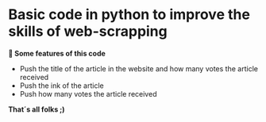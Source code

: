 # Basic code in python to improve the skills of web-scrapping
**🌟 Some features of this code**

-  Push the title of the article in the website and how many votes the article received
-  Push the ink of the article
-  Push how many votes the article received

**That´s all folks ;)**